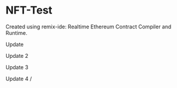 # NFT-Test

Created using remix-ide: Realtime Ethereum Contract Compiler and Runtime.

Update 

Update 2

Update 3

Update 4 /
